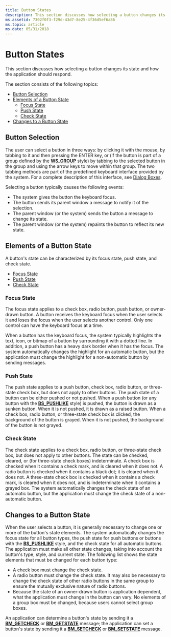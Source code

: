```yaml
---
title: Button States
description: This section discusses how selecting a button changes its state and how the application should respond.
ms.assetid: 7302f0f3-f29d-43d7-8e25-4f36d5ef6a86
ms.topic: article
ms.date: 05/31/2018
---
```


# Button States

This section discusses how selecting a button changes its state and how the application should respond.

The section consists of the following topics:

-   [Button Selection](#button-selection)
-   [Elements of a Button State](#elements-of-a-button-state)
    -   [Focus State](#focus-state)
    -   [Push State](#push-state)
    -   [Check State](#check-state)
-   [Changes to a Button State](#changes-to-a-button-state)

## Button Selection

The user can select a button in three ways: by clicking it with the mouse, by tabbing to it and then pressing the ENTER key, or (if the button is part of a group defined by the [**WS\_GROUP**](/windows/desktop/winmsg/window-styles) style) by tabbing to the selected button in the group and using the arrow keys to move within that group. The two tabbing methods are part of the predefined keyboard interface provided by the system. For a complete description of this interface, see [Dialog Boxes](/windows/desktop/dlgbox/dialog-boxes).

Selecting a button typically causes the following events:

-   The system gives the button the keyboard focus.
-   The button sends its parent window a message to notify it of the selection.
-   The parent window (or the system) sends the button a message to change its state.
-   The parent window (or the system) repaints the button to reflect its new state.

## Elements of a Button State

A button's state can be characterized by its focus state, push state, and check state.

-   [Focus State](#focus-state)
-   [Push State](#push-state)
-   [Check State](#check-state)

### Focus State

The focus state applies to a check box, radio button, push button, or owner-drawn button. A button receives the keyboard focus when the user selects it and loses the focus when the user selects another control. Only one control can have the keyboard focus at a time.

When a button has the keyboard focus, the system typically highlights the text, icon, or bitmap of a button by surrounding it with a dotted line. In addition, a push button has a heavy dark border when it has the focus. The system automatically changes the highlight for an automatic button, but the application must change the highlight for a non-automatic button by sending messages.

### Push State

The push state applies to a push button, check box, radio button, or three-state check box, but does not apply to other buttons. The push state of a button can be either pushed or not pushed. When a push button (or any button with the [**BS\_PUSHLIKE**](button-styles.md) style) is pushed, the button is drawn as a sunken button. When it is not pushed, it is drawn as a raised button. When a check box, radio button, or three-state check box is clicked, the background of the button is grayed. When it is not pushed, the background of the button is not grayed.

### Check State

The check state applies to a check box, radio button, or three-state check box, but does not apply to other buttons. The state can be checked, cleared, or (for three-state check boxes) indeterminate. A check box is checked when it contains a check mark, and is cleared when it does not. A radio button is checked when it contains a black dot; it is cleared when it does not. A three-state check box is checked when it contains a check mark, is cleared when it does not, and is indeterminate when it contains a grayed box. The system automatically changes the check state of an automatic button, but the application must change the check state of a non-automatic button.

## Changes to a Button State

When the user selects a button, it is generally necessary to change one or more of the button's state elements. The system automatically changes the focus state for all button types, the push state for push buttons or buttons with the [**BS\_PUSHLIKE**](button-styles.md) style, and the check state for all automatic buttons. The application must make all other state changes, taking into account the button's type, style, and current state. The following list shows the state elements that must be changed for each button type:

-   A check box must change the check state.
-   A radio button must change the check state. It may also be necessary to change the check state of other radio buttons in the same group to ensure the mutually exclusive nature of radio buttons.
-   Because the state of an owner-drawn button is application dependent, what the application must change in the button can vary. No elements of a group box must be changed, because users cannot select group boxes.

An application can determine a button's state by sending it a [**BM\_GETCHECK**](bm-getcheck.md) or [**BM\_GETSTATE**](bm-getstate.md) message; the application can set a button's state by sending it a [**BM\_SETCHECK**](bm-setcheck.md) or [**BM\_SETSTATE**](bm-setstate.md) message.

 

 